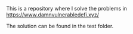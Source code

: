 This is a repository where I solve the problems in https://www.damnvulnerabledefi.xyz/

The solution can be found in the test folder.
